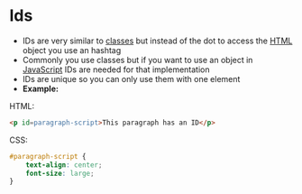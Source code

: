 # Ids

- IDs are very similar to [classes](classes.md) but instead of the dot to access the [HTML](contents-html.md) object you use an hashtag
- Commonly you use classes but if you want to use an object in [JavaScript](contents-javascript.md) IDs are needed for that implementation
- IDs are unique so you can only use them with one element
- **Example:**

HTML:

```html
<p id=paragraph-script>This paragraph has an ID</p>
```

CSS:

```css
#paragraph-script {
    text-align: center;
    font-size: large;
}
```
